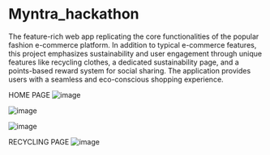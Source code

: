 # Myntra_hackathon
The feature-rich web app replicating the core functionalities of the popular fashion e-commerce platform. In addition to typical e-commerce features, this project emphasizes sustainability and user engagement through unique features like recycling clothes, a dedicated sustainability page, and a points-based reward system for social sharing. The application provides users with a seamless and eco-conscious shopping experience.

HOME PAGE 
![image](https://github.com/user-attachments/assets/b08e6fd0-989f-400d-b8ea-86e80b0e793a)


![image](https://github.com/user-attachments/assets/ecd86851-f766-41e3-89e3-d15cdf0b9d5b)

![image](https://github.com/user-attachments/assets/b93985e5-9077-40ac-ad61-05706014f605)

RECYCLING PAGE
![image](https://github.com/user-attachments/assets/023e6d0d-db44-4f64-8b4e-5cad6207df75)





